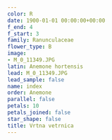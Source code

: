 ```yaml
---
color: R
date: 1900-01-01 00:00:00+00:00
f_end: 4
f_start: 3
family: Ranunculaceae
flower_type: B
image:
- M_0_11349.JPG
latin: Anemone hortensis
lead: M_0_11349.JPG
lead_sample: false
name: index
order: Anemone
parallel: false
petals: 10
petals_joined: false
star_shape: false
title: Vrtna vetrnica
---
```


